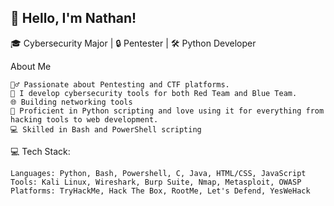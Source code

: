 ## 👋 Hello, I'm Nathan!

🎓 Cybersecurity Major | 🔒 Pentester | 🛠 Python Developer

About Me

    🕵️‍♂️ Passionate about Pentesting and CTF platforms.
    🔐 I develop cybersecurity tools for both Red Team and Blue Team.
    🌐 Building networking tools
    🐍 Proficient in Python scripting and love using it for everything from hacking tools to web development.
    💻 Skilled in Bash and PowerShell scripting


💻 Tech Stack:

    Languages: Python, Bash, Powershell, C, Java, HTML/CSS, JavaScript
    Tools: Kali Linux, Wireshark, Burp Suite, Nmap, Metasploit, OWASP
    Platforms: TryHackMe, Hack The Box, RootMe, Let's Defend, YesWeHack
